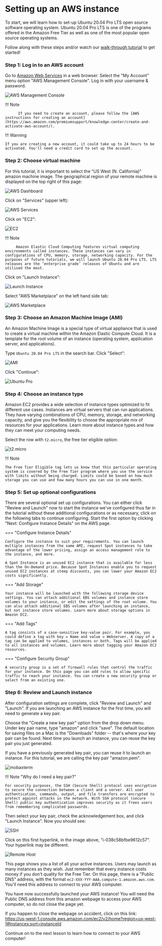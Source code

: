 # Setting up an AWS instance

To start, we will learn how to set-up Ubuntu 20.04 Pro LTS open source software operating system. Ubuntu 20.04 Pro LTS is one of the programs offered in the Amazon Free Tier as well as one of the most popular open source operating systems.

Follow along with these steps and/or watch our [walk-through tutorial](./introtoaws2.md) to get started!

### Step 1: Log in to an AWS account

Go to [Amazon Web Services](https://aws.amazon.com) in a web browser. Select the "My Account" menu option "AWS Management Console". Log in with your username & password.

![AWS Management Console](../../images/aws_1.PNG "AWS my account button")

!!! Note

          If you need to create an account, please follow the [AWS instructions for creating an account](https://aws.amazon.com/premiumsupport/knowledge-center/create-and-activate-aws-account/).

!!! Warning
    
    If you are creating a new account, it could take up to 24 hours to be activated. You'll need a credit card to set up the account.

### Step 2: Choose virtual machine

For this tutorial, it is important to select the "US West (N. California)" amazon machine image. The geographical region of your remote machine is displayed on the top right of this page:

![AWS Dashboard](../../images/aws_2.PNG "AWS amazon machine selection")

Click on "Services" (upper left):

![AWS Services](../../images/aws_3.png "AWS Services button")

Click on "EC2":

![EC2](../../images/aws_4.png "AWS EC2 button")

!!! Note
         
         Amazon Elastic Cloud Computing features virtual computing environments called instances. These instances can vary in configurations of CPU, memory, storage, networking capacity. For the purposes of future tutorials, we will launch Ubuntu 20.04 Pro LTS. LTS releases are the ‘enterprise grade’ releases of Ubuntu and are utilised the most. 

Click on "Launch Instance":

![Launch Instance](../../images/aws_5.png "AWS launch button")

Select "AWS Marketplace" on the left hand side tab:

![AWS Marketplace](../../images/aws_6.png "AWS marketplace button")

### Step 3: Choose an Amazon Machine Image (AMI)

An Amazon Machine Image is a special type of virtual appliance that is used to create a virtual machine within the Amazon Elastic Compute Cloud. It is a template for the root volume of an instance (operating system, application server, and applications).

Type `Ubuntu 20.04 Pro LTS` in the search bar. Click "Select":

![AMI](../../images/aws_7.png "AWS Ubuntu AMI")

Click "Continue":

![Ubuntu Pro](../../images/aws_9.PNG "Ubuntu Pro information")

### Step 4: Choose an instance type

Amazon EC2 provides a wide selection of instance types optimized to fit different use cases. Instances are virtual servers that can run applications. They have varying combinations of CPU, memory, storage, and networking capacity, and give you the flexibility to choose the appropriate mix of resources for your applications. Learn more about instance types and how they can meet your computing needs.

Select the row with `t2.micro`, the free tier eligible option:

![t2.micro](../../images/aws_8.png "t2 micro instance type")

!!! Note
    
    The Free Tier Eligible tag lets us know that this particular operating system is covered by the Free Tier program where you use the service with limits without being charged. Limits could be based on how much storage you can use and how many hours you can use in one month.

### Step 5: Set up optional configurations

There are several optional set up configurations. You can either click "Review and Launch" now to start the instance we've configured thus far in the tutorial without these additional configurations or as necessary, click on the following tabs to continue configuring. Start the first option by clicking "Next: Configure Instance Details" on the AWS page.

=== "Configure Instance Details"

    Configure the instance to suit your requirements. You can launch multiple instances from the same AMI, request Spot instances to take advantage of the lower pricing, assign an access management role to the instance, and more.

    A Spot Instance is an unused EC2 instance that is available for less than the On-Demand price. Because Spot Instances enable you to request unused EC2 instances at steep discounts, you can lower your Amazon EC2 costs significantly.

=== "Add Storage"

    Your instance will be launched with the following storage device settings. You can attach additional EBS volumes and instance store volumes to your instance, or edit the settings of the root volume. You can also attach additional EBS volumes after launching an instance, but not instance store volumes. Learn more about storage options in Amazon EC2.

=== "Add Tags"

    A tag consists of a case-sensitive key-value pair. For example, you could define a tag with key = Name and value = Webserver. A copy of a tag can be applied to volumes, instances or both. Tags will be applied to all instances and volumes. Learn more about tagging your Amazon EC2 resources.

=== "Configure Security Group"

    A security group is a set of firewall rules that control the traffic for your instance. On this page you can add rules to allow specific traffic to reach your instance. You can create a new security group or select from an existing one.

### Step 6: Review and Launch instance

After configuration settings are complete, click "Review and Launch" and "Launch". If you are launching an AWS instance for the first time, you will need to generate a key pair. 

Choose the "Create a new key pair" option from the drop down menu. Under key pair name, type "amazon" and click "save". The default location for saving files on a Mac is the "Downloads" folder -- that's where your key pair can be found. Next time you launch an instance, you can reuse the key pair you just generated.

If you have a previously generated key pair, you can reuse it to launch an instance. For this tutorial, we are calling the key pair "amazon.pem". 

![mobaxterm](../../images/aws_10.png "key pair set up")

!!! Note "Why do I need a key pair?"

    For security purposes, the SSH (Secure Shell) protocol uses encryption to secure the connection between a client and a server. All user authentication, commands, output, and file transfers are encrypted to protect against attacks in the network. With SSH protocol (secure Shell) public key authentication improves security as it frees users from remembering complicated passwords.

Then select your key pair, check the acknowledgement box, and click "Launch Instance". Now you should see:

![SSH](../../images/aws_11.png "Instance ID link")

Click on this first hyperlink, in the image above, "i-038c58bfbe9612c57". Your hyperlink may be different.

![Remote Host](../../images/aws_12.PNG "AWS instance running page")

This page shows you a list of all your active instances. Users may launch as many instances as they wish. Just remember that every instance costs money if you don't quality for the Free Tier. On this page, there is a "Public DNS" address, with the format `ec2-XXX-YYY-AAA.compute-1.amazon.aws.com`. You'll need this address to connect to your AWS computer.

You have now successfully launched your AWS instance! You will need the Public DNS address from this amazon webpage to access your AWS computer, so do not close the page yet. 

If you happen to close the webpage on accident, click on this link: https://us-west-1.console.aws.amazon.com/ec2/v2/home?region=us-west-1#Instances:sort=instanceId

Continue on to the next lesson to learn how to connect to your AWS computer!








